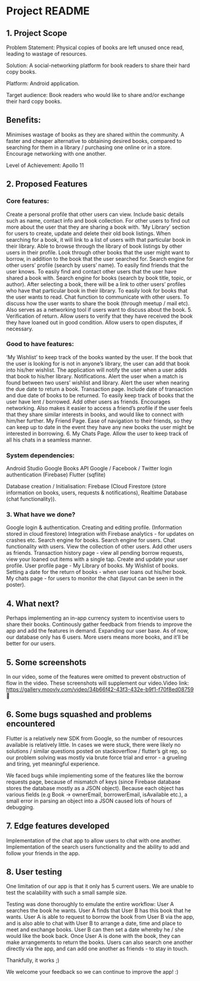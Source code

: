 # Project README


## 1. Project Scope
Problem Statement: Physical copies of books are left unused once read, leading to wastage of resources.

Solution: A social-networking platform for book readers to share their hard copy books.

Platform: Android application.

Target audience: Book readers who would like to share and/or exchange their hard copy books.

## Benefits:
Minimises wastage of books as they are shared within the community.
A faster and cheaper alternative to obtaining desired books, compared to searching for them in a library / purchasing one online or in a store.
Encourage networking with one another.

Level of Achievement: Apollo 11


## 2. Proposed Features
### Core features:
Create a personal profile that other users can view.
Include basic details such as name, contact info and book collection.
For other users to find out more about the user that they are sharing a book with.
‘My Library’ section for users to create, update and delete their old book listings.
When searching for a book, it will link to a list of users with that particular book in their library.
Able to browse through the library of book listings by other users in their profile.
Look through other books that the user might want to borrow, in addition to the book that the user searched for.
Search engine for other users’ profile (search by users’ name).
To easily find friends that the user knows.
To easily find and contact other users that the user have shared a book with.
Search engine for books (search by book title, topic, or author).
After selecting a book, there will be a link to other users’ profiles who have that particular book in their library.
To easily look for books that the user wants to read.
Chat function to communicate with other users.
To discuss how the user wants to share the book (through meetup / mail etc).
Also serves as a networking tool if users want to discuss about the book.
   5.  Verification of return.
Allow users to verify that they have received the book they have loaned out in good condition.
Allow users to open disputes, if necessary. 

### Good to have features:
‘My Wishlist’ to keep track of the books wanted by the user.
If the book that the user is looking for is not in anyone’s library, the user can add that book into his/her wishlist. The application will notify the user when a user adds that book to his/her library. 
Notifications.
Alert the user when a match is found between two users’ wishlist and library.
Alert the user when nearing the due date to return a book.
Transaction page.
Include date of transaction and due date of books to be returned.
To easily keep track of books that the user have lent / borrowed.
Add other users as friends.
Encourages networking. Also makes it easier to access a friend’s profile if the user feels that they share similar interests in books, and would like to connect with him/her further.
My Friend Page.
Ease of navigation to their friends, so they can keep up to date in the event they have any new books the user might be interested in borrowing. 
     6.  My Chats Page.
Allow the user to keep track of all his chats in a seamless manner.  
 

### System dependencies:
Android Studio
Google Books API
Google / Facebook / Twitter login authentication (Firebase)
Flutter (sqflite)

Database creation / Initialisation:
Firebase (Cloud Firestore (store information on books, users, requests & notifications), Realtime Database (chat functionality)).

### 3. What have we done? 
Google login & authentication.
Creating and editing profile. (Information stored in cloud firestore)
Integration with Firebase analytics - for updates on crashes etc. 
Search engine for books.
Search engine for users.
Chat functionality with users.
View the collection of other users. 
Add other users as friends. 
Transaction history page - view all pending borrow requests, view your loaned out items with a single tap. 
Create and update your user profile.
User profile page - 
My Library of books.
My Wishlist of books.
Setting a date for the return of books - when user loans out his/her book.
My chats page - for users to monitor the chat (layout can be seen in the poster). 

## 4. What next?
Perhaps implementing an in-app currency system to incentivise users to share their books. 
Continously gather feedback from friends to improve the app and add the features in demand. 
Expanding our user base. As of now, our database only has 6 users. More users means more books, and it’ll be better for our users. 

## 5. Some screenshots
In our video, some of the features were omitted to prevent obstruction of flow in the video. These screenshots will supplement our video.Video link: https://gallery.moovly.com/video/34b66f42-43f3-432e-b9f1-f70f8ed08759










## 6. Some bugs squashed and problems encountered
Flutter is a relatively new SDK from Google, so the number of resources available is relatively little. In cases we were stuck, there were likely no solutions / similar questions posted on stackoverflow / flutter’s git rep, so our problem solving was mostly via brute force trial and error - a grueling and tiring, yet meaningful experience. 

We faced bugs while implementing some of the features like the borrow requests page, because of mismatch of keys (since Firebase database stores the database mostly as a JSON object). Because each object has various fields (e.g Book -> ownerEmail, borrowerEmail, isAvailable etc.), a small error in parsing an object into a JSON caused lots of hours of debugging.

## 7. Edge features developed
Implementation of the chat app to allow users to chat with one another. 
Implementation of the search users functionality and the ability to add and follow your friends in the app. 

## 8. User testing
One limitation of our app is that it only has 5 current users. We are unable to test the scalability with such a small sample size. 

Testing was done thoroughly to emulate the entire workflow:
User A searches the book he wants.
User A finds that User B has this book that he wants.
User A is able to request to borrow the book from User B via the app, and is also able to chat with User B to arrange a date, time and place to meet and exchange books.
User B can then set a date whereby he / she would like the book back.
Once User A is done with the book, they can make arrangements to return the books. 
Users can also search one another directly via the app, and can add one another as friends - to stay in touch. 

Thankfully, it works ;)

We welcome your feedback so we can continue to improve the app! :)















